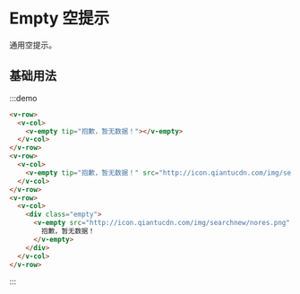 # Empty 空提示

通用空提示。

## 基础用法

:::demo 

```html
<v-row>
  <v-col>
    <v-empty tip="抱歉，暂无数据！"></v-empty>
  </v-col>
</v-row>
<v-row>
  <v-col>
    <v-empty tip="抱歉，暂无数据！" src="http://icon.qiantucdn.com/img/searchnew/nores.png"></v-empty>
  </v-col>
</v-row>
<v-row>
  <v-col>
    <div class="empty">
      <v-empty src="http://icon.qiantucdn.com/img/searchnew/nores.png" fill>
        抱歉，暂无数据！
      </v-empty>
    </div>
  </v-col>
</v-row>
```
:::

<script>
  import Row from '@/components/row';
  import Col from '@/components/col';
  import Empty from '@/components/empty';

  export default {
    components: {
      VRow: Row,
      VCol: Col,
      VEmpty: Empty,
    },
    methods: {
    },
  };
</script>

<style>
.empty { height: 300px; }
</style>